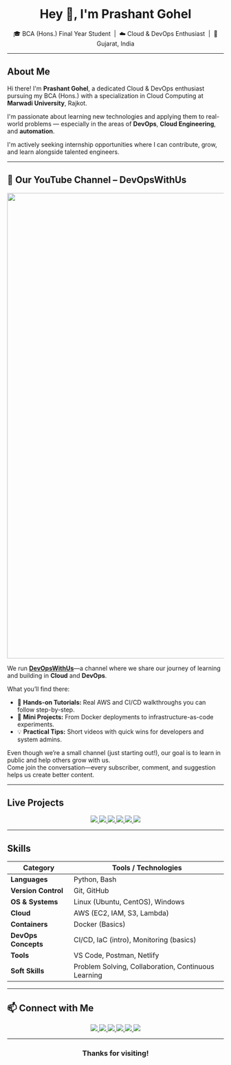 <h1 align="center">Hey 👋, I'm Prashant Gohel</h1>
<p align="center">
  🎓 BCA (Hons.) Final Year Student &nbsp;|&nbsp; ☁️ Cloud & DevOps Enthusiast &nbsp;|&nbsp; 📍 Gujarat, India  
</p>


---

## About Me

Hi there! I'm **Prashant Gohel**, a dedicated Cloud & DevOps enthusiast pursuing my BCA (Hons.) with a specialization in Cloud Computing at **Marwadi University**, Rajkot.

I'm passionate about learning new technologies and applying them to real-world problems — especially in the areas of **DevOps**, **Cloud Engineering**, and **automation**.

I'm actively seeking internship opportunities where I can contribute, grow, and learn alongside talented engineers.


---



## 🎥 Our YouTube Channel – DevOpsWithUs

<p align="center">
  <!-- Replace the link below with the raw GitHub URL of your actual banner image -->
  <a href="https://www.youtube.com/@DevOpsWithUs" target="_blank">
    <img width="1895" height="1079" alt="Screenshot 2025-09-16 192929" src="https://github.com/user-attachments/assets/9e367f26-b093-4d91-a21e-14539d436fd8" />
  </a>
</p>

We run **[DevOpsWithUs](https://www.youtube.com/@DevOpsWithUs)**—a channel where we share our journey of learning and building in **Cloud** and **DevOps**.

What you’ll find there:
- 🔧 **Hands-on Tutorials:** Real AWS and CI/CD walkthroughs you can follow step-by-step.  
- 🚀 **Mini Projects:** From Docker deployments to infrastructure-as-code experiments.  
- 💡 **Practical Tips:** Short videos with quick wins for developers and system admins.  

Even though we’re a small channel (just starting out!), our goal is to learn in public and help others grow with us.  
Come join the conversation—every subscriber, comment, and suggestion helps us create better content.

---



## Live Projects

<div align="center">
  <a href="https://smart-quiz-builder.netlify.app/" target="_blank">
    <img src="https://img.shields.io/badge/SmartQuiz_Builder-00C853?style=for-the-badge&logo=Google-Chrome&logoColor=white" />
  </a>
  <a href="https://dockgen.netlify.app/" target="_blank">
    <img src="https://img.shields.io/badge/DockGen-FF6F00?style=for-the-badge&logo=docker&logoColor=white" />
  </a>
  <a href="https://prashant-gohel-portfolio.netlify.app/" target="_blank">
    <img src="https://img.shields.io/badge/Portfolio-3949AB?style=for-the-badge&logo=About.me&logoColor=white" />
  </a>
  <a href="https://terminalos.netlify.app/" target="_blank">
    <img src="https://img.shields.io/badge/Terminal_OS-263238?style=for-the-badge&logo=gnome-terminal&logoColor=white" />
  </a>
  <a href="https://cloudhq-demo.netlify.app/" target="_blank">
    <img src="https://img.shields.io/badge/Cloud_HQ-039BE5?style=for-the-badge&logo=cloudflare&logoColor=white" />
  </a>
  <a href="https://devopsboard.netlify.app/" target="_blank">
    <img src="https://img.shields.io/badge/DevOpsBoard-1E88E5?style=for-the-badge&logo=dev.to&logoColor=white" />
  </a>
</div>

---

## Skills

| Category              | Tools / Technologies |
|----------------------|----------------------|
| **Languages**         | Python, Bash         |
| **Version Control**   | Git, GitHub          |
| **OS & Systems**      | Linux (Ubuntu, CentOS), Windows |
| **Cloud**             | AWS (EC2, IAM, S3, Lambda) |
| **Containers**        | Docker (Basics)      |
| **DevOps Concepts**   | CI/CD, IaC (intro), Monitoring (basics) |
| **Tools**             | VS Code, Postman, Netlify |
| **Soft Skills**       | Problem Solving, Collaboration, Continuous Learning |

---

## 📫 Connect with Me

<p align="center">
  <a href="mailto:prashangohel1706@gmail.com" target="_blank">
    <img src="https://img.shields.io/badge/Gmail-D14836?style=for-the-badge&logo=gmail&logoColor=white" />
  </a>
  <a href="https://linkedin.com/in/prashant-gohel-7108b6251" target="_blank">
    <img src="https://img.shields.io/badge/LinkedIn-0077B5?style=for-the-badge&logo=linkedin&logoColor=white" />
  </a>
  <a href="https://github.com/prashantgohel321" target="_blank">
    <img src="https://img.shields.io/badge/GitHub-181717?style=for-the-badge&logo=github&logoColor=white" />
  </a>
  <a href="https://hashnode.com/@prashantgohel" target="_blank">
    <img src="https://img.shields.io/badge/Hashnode-2962FF?style=for-the-badge&logo=hashnode&logoColor=white" />
  </a>
  <a href="https://www.youtube.com/@DevOpsWithUs" target="_blank">
    <img src="https://img.shields.io/badge/YouTube-EA4335?style=for-the-badge&logo=youtube&logoColor=white" />
  </a>
  <a href="https://prashantgohel.gumroad.com" target="_blank">
    <img src="https://img.shields.io/badge/Gumroad-FF7043?style=for-the-badge&logo=gumroad&logoColor=white" />
  </a>
</p>

---

<h3 align="center">Thanks for visiting!</h3>

